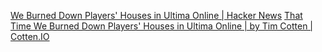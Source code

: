 
[We Burned Down Players' Houses in Ultima Online | Hacker News](https://news.ycombinator.com/item?id=33074289)
[That Time We Burned Down Players' Houses in Ultima Online | by Tim Cotten | Cotten.IO](https://blog.cotten.io/that-time-we-burned-down-players-houses-in-ultima-online-7e556618c8f0)
